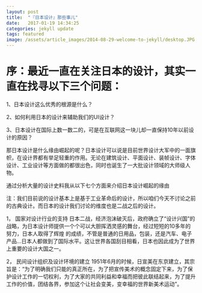 ```yaml
---
layout: post
title:  "『日本设计』那些事儿"
date:   2017-01-19 14:34:25
categories: jekyll update
tags: featured
image: /assets/article_images/2014-08-29-welcome-to-jekyll/desktop.JPG
---
```



# 序：最近一直在关注日本的设计，其实一直在找寻以下三个问题：

1、日本设计这么优秀的根源是什么？

2、如何利用日本的设计来辅助我们的UI设计？

3、日本设计在国际上数一数二的，可是在互联网这一块儿却一直保持10年以前设计的原因？

那日本设计是什么缘由崛起的呢？日本设计可以说是目前世界设计大军中的一面旗帜，在设计界都有举足轻重的作用。无论在建筑设计、平面设计、装帧设计、字体设计、工业设计等方面做的都很出色，同时也诞生了一大批设计领域的大师级人物。

通过分析大量的设计史料我从以下七个方面来介绍日本设计崛起的缘由

注：我们目前说的设计基本上是基于工业革命后的设计，所以咱们今天不讨论之前的古典设计。而日本的设计我们讨论的维度也是二战之后的设计。

1， 国家对设计行业的支持
日本二战，经济泡沫破灭后，政府确立了“设计兴国”的战略，为日本设计师提供一个个可以大胆挥洒灵感的舞台，经过短短的10多年的努力，日本人取得了辉煌 的成绩，不管是普通的日用品，包装，还是汽车、电子产品…日本人都做到了国际水平。这让世界各国刮目相看，日本也因此成为了世界上重要的设计大国之一。

2， 民间设计组织及设计环境的建立
1951年6月的时候，日宣美在东京建立，其宗旨是：“为了明确我们只能的真正所在，为了把宣传美术的概念固定下来，为了保护设计工作的一切权利，为了大家的共同利益和幸福而把彼此联结起来，为了提升工作的价值，团结各界，参加这个让社会变美，变幸福的世界新美术运动”。